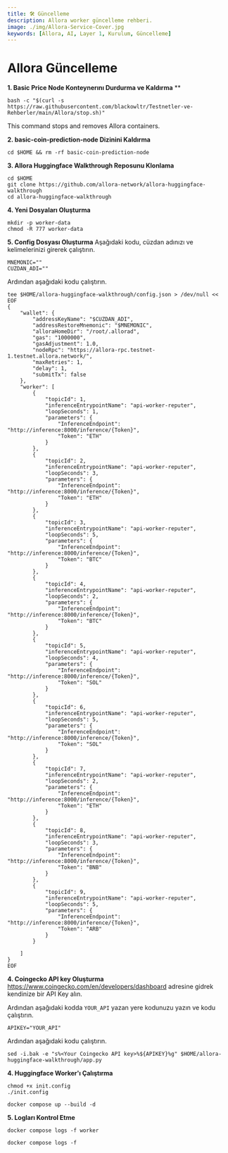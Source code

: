 ```yaml
---
title: 🛠️ Güncelleme  
description: Allora worker güncelleme rehberi.
image: ./img/Allora-Service-Cover.jpg
keywords: [Allora, AI, Layer 1, Kurulum, Güncelleme]
---
```


# Allora Güncelleme

**1. Basic Price Node Konteynerını Durdurma ve Kaldırma**
**
```shell
bash -c "$(curl -s https://raw.githubusercontent.com/blackowltr/Testnetler-ve-Rehberler/main/Allora/stop.sh)"
```

This command stops and removes Allora containers.

**2. basic-coin-prediction-node Dizinini Kaldırma**

```shell
cd $HOME && rm -rf basic-coin-prediction-node
```

**3. Allora Huggingface Walkthrough Reposunu Klonlama**

```shell
cd $HOME
git clone https://github.com/allora-network/allora-huggingface-walkthrough
cd allora-huggingface-walkthrough
```
**4. Yeni Dosyaları Oluşturma**

```shell
mkdir -p worker-data
chmod -R 777 worker-data
```

**5. Config Dosyası Oluşturma**
Aşağıdaki kodu, cüzdan adınızı ve kelimelerinizi girerek çalıştırın.
```shell
MNEMONIC=""
CUZDAN_ADI=""
```

Ardından aşağıdaki kodu çalıştırın. 
```shell
tee $HOME/allora-huggingface-walkthrough/config.json > /dev/null << EOF
{
    "wallet": {
        "addressKeyName": "$CUZDAN_ADI",
        "addressRestoreMnemonic": "$MNEMONIC",
        "alloraHomeDir": "/root/.allorad",
        "gas": "1000000",
        "gasAdjustment": 1.0,
        "nodeRpc": "https://allora-rpc.testnet-1.testnet.allora.network/",
        "maxRetries": 1,
        "delay": 1,
        "submitTx": false
    },
    "worker": [
        {
            "topicId": 1,
            "inferenceEntrypointName": "api-worker-reputer",
            "loopSeconds": 1,
            "parameters": {
                "InferenceEndpoint": "http://inference:8000/inference/{Token}",
                "Token": "ETH"
            }
        },
        {
            "topicId": 2,
            "inferenceEntrypointName": "api-worker-reputer",
            "loopSeconds": 3,
            "parameters": {
                "InferenceEndpoint": "http://inference:8000/inference/{Token}",
                "Token": "ETH"
            }
        },
        {
            "topicId": 3,
            "inferenceEntrypointName": "api-worker-reputer",
            "loopSeconds": 5,
            "parameters": {
                "InferenceEndpoint": "http://inference:8000/inference/{Token}",
                "Token": "BTC"
            }
        },
        {
            "topicId": 4,
            "inferenceEntrypointName": "api-worker-reputer",
            "loopSeconds": 2,
            "parameters": {
                "InferenceEndpoint": "http://inference:8000/inference/{Token}",
                "Token": "BTC"
            }
        },
        {
            "topicId": 5,
            "inferenceEntrypointName": "api-worker-reputer",
            "loopSeconds": 4,
            "parameters": {
                "InferenceEndpoint": "http://inference:8000/inference/{Token}",
                "Token": "SOL"
            }
        },
        {
            "topicId": 6,
            "inferenceEntrypointName": "api-worker-reputer",
            "loopSeconds": 5,
            "parameters": {
                "InferenceEndpoint": "http://inference:8000/inference/{Token}",
                "Token": "SOL"
            }
        },
        {
            "topicId": 7,
            "inferenceEntrypointName": "api-worker-reputer",
            "loopSeconds": 2,
            "parameters": {
                "InferenceEndpoint": "http://inference:8000/inference/{Token}",
                "Token": "ETH"
            }
        },
        {
            "topicId": 8,
            "inferenceEntrypointName": "api-worker-reputer",
            "loopSeconds": 3,
            "parameters": {
                "InferenceEndpoint": "http://inference:8000/inference/{Token}",
                "Token": "BNB"
            }
        },
        {
            "topicId": 9,
            "inferenceEntrypointName": "api-worker-reputer",
            "loopSeconds": 5,
            "parameters": {
                "InferenceEndpoint": "http://inference:8000/inference/{Token}",
                "Token": "ARB"
            }
        }
        
    ]
}
EOF
```

**4. Coingecko API key Oluşturma**
https://www.coingecko.com/en/developers/dashboard adresine gidrek kendinize bir API Key alın.

Ardından aşağıdaki kodda `YOUR_API` yazan yere kodunuzu yazın ve kodu çalıştırın.
```shell
APIKEY="YOUR_API"
```
Ardından aşağıdaki kodu çalıştırın.
```shell
sed -i.bak -e "s%<Your Coingecko API key>%${APIKEY}%g" $HOME/allora-huggingface-walkthrough/app.py 
```

**4. Huggingface Worker'ı Çalıştırma**

```shell
chmod +x init.config
./init.config
```

```shell
docker compose up --build -d
```

**5. Logları Kontrol Etme**

```shell
docker compose logs -f worker
```

```shell
docker compose logs -f
```
